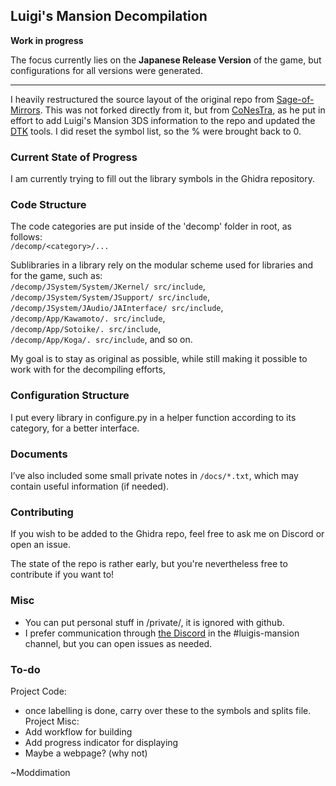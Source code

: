 ## Luigi's Mansion Decompilation

**Work in progress**

The focus currently lies on the **Japanese Release Version** of the game, but configurations for all versions were generated.

---

I heavily restructured the source layout of the original repo from [Sage-of-Mirrors](https://github.com/Sage-of-Mirrors/zmansion). This was not forked directly from it, but from [CoNesTra](https://github.com/CoNesTra/zmansion), as he put in effort to add Luigi's Mansion 3DS information to the repo and updated the [DTK](https://github.com/encounter/decomp-toolkit) tools.
I did reset the symbol list, so the % were brought back to 0.
### Current State of Progress
I am currently trying to fill out the library symbols in the Ghidra repository.
### Code Structure
The code categories are put inside of the 'decomp' folder in root, as follows:  
 `/decomp/<category>/...`
 
Sublibraries in a library rely on the modular scheme used for libraries and for the game, such as:  
 `/decomp/JSystem/System/JKernel/ src/include`,  
 `/decomp/JSystem/System/JSupport/ src/include`,  
 `/decomp/JSystem/JAudio/JAInterface/ src/include`,  
 `/decomp/App/Kawamoto/. src/include`,  
 `/decomp/App/Sotoike/. src/include`,  
 `/decomp/App/Koga/. src/include`,
and so on.

My goal is to stay as original as possible, while still making it possible to work with for the decompiling efforts,
### Configuration Structure
I put every library in configure.py in a helper function according to its category, for a better interface.
### Documents
I’ve also included some small private notes in `/docs/*.txt`, which may contain useful information (if needed).
### Contributing
If you wish to be added to the Ghidra repo, feel free to ask me on Discord or open an issue.

The state of the repo is rather early, but you're nevertheless free to contribute if you want to!
### Misc
- You can put personal stuff in /private/, it is ignored with github.
- I prefer communication through [the Discord](https://discord.gg/hKx3FJJgrV) in the #luigis-mansion channel, but you can open issues as needed.
### To-do
Project Code:
- once labelling is done, carry over these to the symbols and splits file.
Project Misc:
- Add workflow for building
- Add progress indicator for displaying
- Maybe a webpage? (why not)

 
~Moddimation
